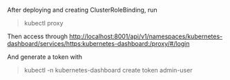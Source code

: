 After deploying and creating ClusterRoleBinding, run

> kubectl proxy

Then access through <http://localhost:8001/api/v1/namespaces/kubernetes-dashboard/services/https:kubernetes-dashboard:/proxy/#/login>

And generate a token with

> kubectl -n kubernetes-dashboard create token admin-user
